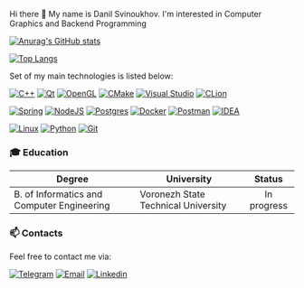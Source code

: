 Hi there 👋 My name is Danil Svinoukhov. I'm interested in Computer Graphics and Backend Programming

[![Anurag's GitHub stats](https://github-readme-stats.vercel.app/api?username=NeDonil&show_icons=true&theme=react&count_private=true&card_width=770)](https://github.com/anuraghazra/github-readme-stats)

[![Top Langs](https://github-readme-stats.vercel.app/api/top-langs/?username=NeDonil&theme=react&card_width=770&hide=HTML)](https://github.com/anuraghazra/github-readme-stats)

Set of my main technologies is listed below:

[![C++](https://img.shields.io/badge/-C%2B%2b-A8B9CC?logo=C%2B%2b&style=for-the-badge)]()
[![Qt](https://img.shields.io/badge/Qt-41CD52?logo=Qt&style=for-the-badge&logoColor=white)]()
[![OpenGL](https://img.shields.io/badge/OpenGL-5586A4?logo=OpenGL&style=for-the-badge&logoColor=white)]()
[![CMake](https://img.shields.io/badge/CMake-064F8C?logo=CMake&style=for-the-badge&logoColor=white)]()
[![Visual Studio](https://img.shields.io/badge/-Visual%20Studio-5C2D91?logo=Visual%20Studio&style=for-the-badge&logoColor=white)]()
[![CLion](https://img.shields.io/badge/-CLion-000000?logo=CLion&style=for-the-badge&logoColor=white)]()

[![Spring](https://img.shields.io/badge/-Spring-008005?logo=spring&style=for-the-badge&logoColor=white)]()
[![NodeJS](https://img.shields.io/badge/-NodeJS-339933?logo=node.js&style=for-the-badge&logoColor=white)]()
[![Postgres](https://img.shields.io/badge/-Postgresql-4169E1?logo=PostgreSQL&style=for-the-badge&logoColor=white)]()
[![Docker](https://img.shields.io/badge/-Docker-2496ED?logo=Docker&style=for-the-badge&logoColor=white)]()
[![Postman](https://img.shields.io/badge/-Postman-FF6C37?logo=Postman&style=for-the-badge&logoColor=white)]()
[![IDEA](https://img.shields.io/badge/-idea-000000?logo=intellij%20idea&style=for-the-badge&logoColor=white)]()

[![Linux](https://img.shields.io/badge/-Linux-FCC624?logo=Linux&style=for-the-badge&logoColor=black)]()
[![Python](https://img.shields.io/badge/-Python-3776AB?logo=python&style=for-the-badge&logoColor=white)]()
[![Git](https://img.shields.io/badge/-Git-F05032?logo=Git&style=for-the-badge&logoColor=white)]()

### :mortar_board: Education
| Degree                                     | University                           |  Status     |
| ------------------------------------------ | ------------------------------------ | :---------: |
| B. of Informatics and Сomputer Engineering | Voronezh State Technical University  | In progress |

### :mailbox:	Contacts
Feel free to contact me via:

[![Telegram](https://img.shields.io/badge/-Telegram-26A5E4?logo=telegram&style=for-the-badge&logoColor=white&link=https://t.me/NeDonil)](https://t.me/NeDonil)
[![Email](https://img.shields.io/badge/-Email-de4343?logo=Gmail&style=for-the-badge&logoColor=white&link=mailto:svinoukhov03@gmail.com)](mailto:svinoukhov03@gmail.com)
[![Linkedin](https://img.shields.io/badge/-LinkedIn-blue?logo=Linkedin&style=for-the-badge&logoColor=white&link=https://www.linkedin.com/in/danil-svinoukhov/)](https://www.linkedin.com/in/danil-svinoukhov/)
